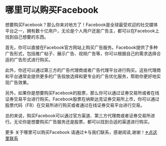 # 哪里可以购买Facebook

想要购买Facebook？那么你来对地方了！Facebook是全球最受欢迎的社交媒体平台之一，拥有数十亿用户，无论是个人用户还是广告主，都可以在Facebook上找到自己想要的东西。

首先，你可以直接在Facebook官方网站上购买广告服务。Facebook提供了多种广告形式，包括推广帖子、展示广告、视频广告等，你可以根据自己的需求选择合适的广告形式进行购买。

此外，你还可以通过第三方的广告代理商或者广告代理平台进行购买。这些代理商和平台通常会提供更多的广告投放选择和更专业的广告优化服务，帮助你更好地实现广告效果。

另外，如果你是想要购买Facebook的股票，那么你可以通过证券交易所或者在线证券交易平台进行购买。Facebook股票在纳斯达克证券交易所上市，你可以通过股票代码（FB）在交易所进行购买或者通过在线证券交易平台进行交易。

总的来说，购买Facebook可以通过官方渠道、第三方代理商或者证券交易所进行。无论你是想要购买广告服务还是股票，都可以找到合适的渠道进行购买。

更多 关于哪里可以购买Facebook 请通过✈与我们联系，感谢阅读,谢谢！[✈点这里联系](https://b.k02.cc)